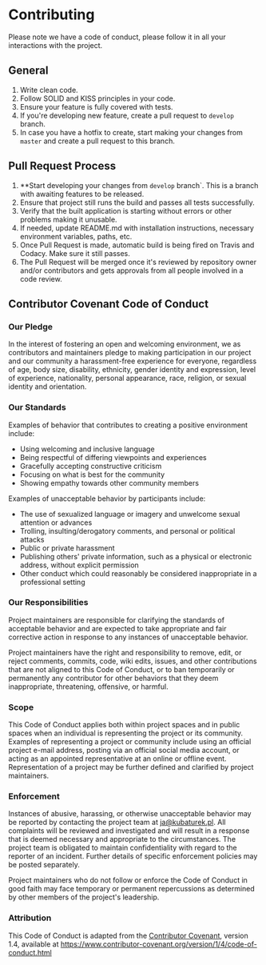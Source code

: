 # Contributing

Please note we have a code of conduct, please follow it in all your interactions with the project.

## General

1. Write clean code.
2. Follow SOLID and KISS principles in your code.
3. Ensure your feature is fully covered with tests.
4. If you're developing new feature, create a pull request to `develop` branch.
5. In case you have a hotfix to create, start making your changes from `master` and create a pull request to this branch.

## Pull Request Process

1. **Start developing your changes from `develop` branch`. This is a branch with awaiting features to be released.
2. Ensure that project still runs the build and passes all tests successfully.
2. Verify that the built application is starting without errors or other problems making it unusable. 
3. If needed, update README.md with installation instructions, necessary environment variables, paths, etc. 
4. Once Pull Request is made, automatic build is being fired on Travis and Codacy. Make sure it still passes.
5. The Pull Request will be merged once it's reviewed by repository owner and/or contributors 
and gets approvals from all people involved in a code review.


## Contributor Covenant Code of Conduct

### Our Pledge

In the interest of fostering an open and welcoming environment, we as
contributors and maintainers pledge to making participation in our project and
our community a harassment-free experience for everyone, regardless of age, body
size, disability, ethnicity, gender identity and expression, level of experience,
nationality, personal appearance, race, religion, or sexual identity and
orientation.

### Our Standards

Examples of behavior that contributes to creating a positive environment
include:

* Using welcoming and inclusive language
* Being respectful of differing viewpoints and experiences
* Gracefully accepting constructive criticism
* Focusing on what is best for the community
* Showing empathy towards other community members

Examples of unacceptable behavior by participants include:

* The use of sexualized language or imagery and unwelcome sexual attention or
  advances
* Trolling, insulting/derogatory comments, and personal or political attacks
* Public or private harassment
* Publishing others' private information, such as a physical or electronic
  address, without explicit permission
* Other conduct which could reasonably be considered inappropriate in a
  professional setting

### Our Responsibilities

Project maintainers are responsible for clarifying the standards of acceptable
behavior and are expected to take appropriate and fair corrective action in
response to any instances of unacceptable behavior.

Project maintainers have the right and responsibility to remove, edit, or
reject comments, commits, code, wiki edits, issues, and other contributions
that are not aligned to this Code of Conduct, or to ban temporarily or
permanently any contributor for other behaviors that they deem inappropriate,
threatening, offensive, or harmful.

### Scope

This Code of Conduct applies both within project spaces and in public spaces
when an individual is representing the project or its community. Examples of
representing a project or community include using an official project e-mail
address, posting via an official social media account, or acting as an appointed
representative at an online or offline event. Representation of a project may be
further defined and clarified by project maintainers.

### Enforcement

Instances of abusive, harassing, or otherwise unacceptable behavior may be
reported by contacting the project team at [ja@kubaturek.pl](mailto:ja@kubaturek.pl). All
complaints will be reviewed and investigated and will result in a response that
is deemed necessary and appropriate to the circumstances. The project team is
obligated to maintain confidentiality with regard to the reporter of an incident.
Further details of specific enforcement policies may be posted separately.

Project maintainers who do not follow or enforce the Code of Conduct in good
faith may face temporary or permanent repercussions as determined by other
members of the project's leadership.

### Attribution

This Code of Conduct is adapted from the [Contributor Covenant](http://kubaturek.pl), version 1.4,
available at https://www.contributor-covenant.org/version/1/4/code-of-conduct.html

[homepage]: https://www.contributor-covenant.org

